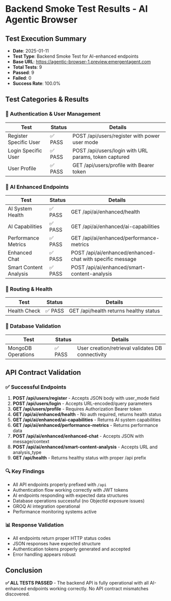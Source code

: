 # Backend Smoke Test Results - AI Agentic Browser

## Test Execution Summary
- **Date**: 2025-01-11
- **Test Type**: Backend Smoke Test for AI-enhanced endpoints
- **Base URL**: https://agentic-browser-1.preview.emergentagent.com
- **Total Tests**: 9
- **Passed**: 9
- **Failed**: 0
- **Success Rate**: 100.0%

## Test Categories & Results

### 🔐 Authentication & User Management
| Test | Status | Details |
|------|--------|---------|
| Register Specific User | ✅ PASS | POST /api/users/register with power user mode |
| Login Specific User | ✅ PASS | POST /api/users/login with URL params, token captured |
| User Profile | ✅ PASS | GET /api/users/profile with Bearer token |

### 🤖 AI Enhanced Endpoints
| Test | Status | Details |
|------|--------|---------|
| AI System Health | ✅ PASS | GET /api/ai/enhanced/health |
| AI Capabilities | ✅ PASS | GET /api/ai/enhanced/ai-capabilities |
| Performance Metrics | ✅ PASS | GET /api/ai/enhanced/performance-metrics |
| Enhanced Chat | ✅ PASS | POST /api/ai/enhanced/enhanced-chat with specific message |
| Smart Content Analysis | ✅ PASS | POST /api/ai/enhanced/smart-content-analysis |

### 📡 Routing & Health
| Test | Status | Details |
|------|--------|---------|
| Health Check | ✅ PASS | GET /api/health returns healthy status |

### 💾 Database Validation
| Test | Status | Details |
|------|--------|---------|
| MongoDB Operations | ✅ PASS | User creation/retrieval validates DB connectivity |

## API Contract Validation

### ✅ Successful Endpoints
1. **POST /api/users/register** - Accepts JSON body with user_mode field
2. **POST /api/users/login** - Accepts URL-encoded/query parameters
3. **GET /api/users/profile** - Requires Authorization Bearer token
4. **GET /api/ai/enhanced/health** - No auth required, returns health status
5. **GET /api/ai/enhanced/ai-capabilities** - Returns AI system capabilities
6. **GET /api/ai/enhanced/performance-metrics** - Returns performance data
7. **POST /api/ai/enhanced/enhanced-chat** - Accepts JSON with message/context
8. **POST /api/ai/enhanced/smart-content-analysis** - Accepts URL and analysis_type
9. **GET /api/health** - Returns healthy status with proper /api prefix

### 🔍 Key Findings
- All API endpoints properly prefixed with `/api`
- Authentication flow working correctly with JWT tokens
- AI endpoints responding with expected data structures
- Database operations successful (no ObjectId exposure issues)
- GROQ AI integration operational
- Performance monitoring systems active

### 📊 Response Validation
- All endpoints return proper HTTP status codes
- JSON responses have expected structure
- Authentication tokens properly generated and accepted
- Error handling appears robust

## Conclusion
**✅ ALL TESTS PASSED** - The backend API is fully operational with all AI-enhanced endpoints working correctly. No API contract mismatches discovered.